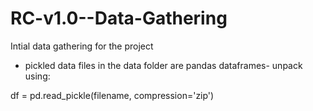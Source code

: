 # RC-v1.0--Data-Gathering
Intial data gathering for the project

- pickled data files in the data folder are pandas dataframes- unpack using:

df = pd.read_pickle(filename, compression='zip')
